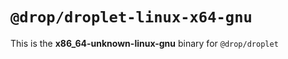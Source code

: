 # `@drop/droplet-linux-x64-gnu`

This is the **x86_64-unknown-linux-gnu** binary for `@drop/droplet`
